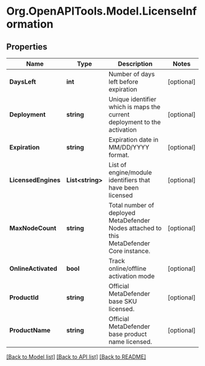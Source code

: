 
# Org.OpenAPITools.Model.LicenseInformation

## Properties

Name | Type | Description | Notes
------------ | ------------- | ------------- | -------------
**DaysLeft** | **int** | Number of days left before expiration | [optional] 
**Deployment** | **string** | Unique identifier which is maps the current deployment to the activation | [optional] 
**Expiration** | **string** | Expiration date in MM/DD/YYYY format. | [optional] 
**LicensedEngines** | **List&lt;string&gt;** | List of engine/module identifiers that have been licensed | [optional] 
**MaxNodeCount** | **string** | Total number of deployed MetaDefender Nodes attached to this MetaDefender Core instance. | [optional] 
**OnlineActivated** | **bool** | Track online/offline activation mode | [optional] 
**ProductId** | **string** | Official MetaDefender base SKU licensed. | [optional] 
**ProductName** | **string** | Official MetaDefender base product name licensed. | [optional] 

[[Back to Model list]](../README.md#documentation-for-models)
[[Back to API list]](../README.md#documentation-for-api-endpoints)
[[Back to README]](../README.md)


